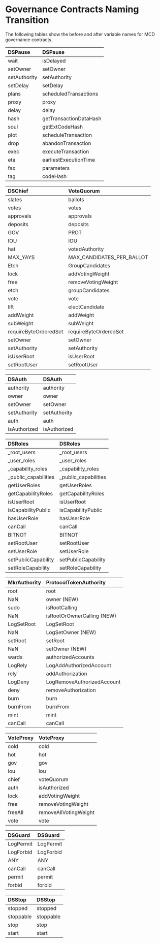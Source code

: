 # Governance Contracts Naming Transition

The following tables show the before and after variable names for MCD governance contracts.

| DSPause | DSPause |
| :--- | :--- |
| wait | isDelayed |
| setOwner | setOwner |
| setAuthority | setAuthority |
| setDelay | setDelay |
| plans | scheduledTransactions |
| proxy | proxy |
| delay | delay |
| hash | getTransactionDataHash |
| soul | getExtCodeHash |
| plot | scheduleTransaction |
| drop | abandonTransaction |
| exec | executeTransaction |
| eta | earliestExecutionTime |
| fax | parameters |
| tag | codeHash |

| DSChief | VoteQuorum |
| :--- | :--- |
| slates | ballots |
| votes | votes |
| approvals | approvals |
| deposits | deposits |
| GOV | PROT |
| IOU | IOU |
| hat | votedAuthority |
| MAX\_YAYS | MAX\_CANDIDATES\_PER\_BALLOT |
| Etch | GroupCandidates |
| lock | addVotingWeight |
| free | removeVotingWeight |
| etch | groupCandidates |
| vote | vote |
| lift | electCandidate |
| addWeight | addWeight |
| subWeight | subWeight |
| requireByteOrderedSet | requireByteOrderedSet |
| setOwner | setOwner |
| setAuthority | setAuthority |
| isUserRoot | isUserRoot |
| setRootUser | setRootUser |

| DSAuth | DSAuth |
| :--- | :--- |
| authority | authority |
| owner | owner |
| setOwner | setOwner |
| setAuthority | setAuthority |
| auth | auth |
| isAuthorized | isAuthorized |

| DSRoles | DSRoles |
| :--- | :--- |
| \_root\_users | \_root\_users |
| \_user\_roles | \_user\_roles |
| \_capability\_roles | \_capability\_roles |
| \_public\_capabilities | \_public\_capabilities |
| getUserRoles | getUserRoles |
| getCapabilityRoles | getCapabilityRoles |
| isUserRoot | isUserRoot |
| isCapabilityPublic | isCapabilityPublic |
| hasUserRole | hasUserRole |
| canCall | canCall |
| BITNOT | BITNOT |
| setRootUser | setRootUser |
| setUserRole | setUserRole |
| setPublicCapability | setPublicCapability |
| setRoleCapability | setRoleCapability |

| MkrAuthority | ProtocolTokenAuthority |
| :--- | :--- |
| root | root |
| NaN | owner \(NEW\) |
| sudo | isRootCalling |
| NaN | isRootOrOwnerCalling \(NEW\) |
| LogSetRoot | LogSetRoot |
| NaN | LogSetOwner \(NEW\) |
| setRoot | setRoot |
| NaN | setOwner \(NEW\) |
| wards | authorizedAccounts |
| LogRely | LogAddAuthorizedAccount |
| rely | addAuthorization |
| LogDeny | LogRemoveAuthorizedAccount |
| deny | removeAuthorization |
| burn | burn |
| burnFrom | burnFrom |
| mint | mint |
| canCall | canCall |

| VoteProxy | VoteProxy |
| :--- | :--- |
| cold | cold |
| hot | hot |
| gov | gov |
| iou | iou |
| chief | voteQuorum |
| auth | isAuthorized |
| lock | addVotingWeight |
| free | removeVotingWeight |
| freeAll | removeAllVotingWeight |
| vote | vote |

| DSGuard | DSGuard |
| :--- | :--- |
| LogPermit | LogPermit |
| LogForbid | LogForbid |
| ANY | ANY |
| canCall | canCall |
| permit | permit |
| forbid | forbid |

| DSStop | DSStop |
| :--- | :--- |
| stopped | stopped |
| stoppable | stoppable |
| stop | stop |
| start | start |

